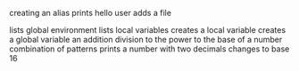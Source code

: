 creating an alias
prints hello user
adds a file 

lists global environment
lists local variables
creates a local variable
creates a global variable
an addition
division
to the power
to the base of a number
combination of patterns
prints a number with two decimals
changes to base 16
